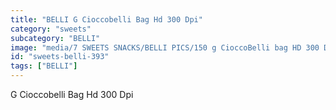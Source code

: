 ```yaml
---
title: "BELLI G Cioccobelli Bag Hd 300 Dpi"
category: "sweets"
subcategory: "BELLI"
image: "media/7 SWEETS SNACKS/BELLI PICS/150 g CioccoBelli bag HD 300 DPI.jpg"
id: "sweets-belli-393"
tags: ["BELLI"]
---
```


G Cioccobelli Bag Hd 300 Dpi
